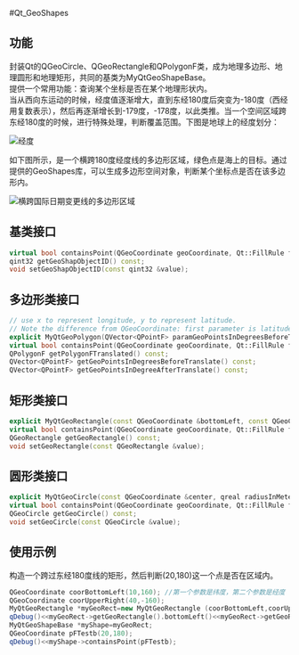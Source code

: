 #Qt_GeoShapes
## 功能  
封装Qt的QGeoCircle、QGeoRectangle和QPolygonF类，成为地理多边形、地理圆形和地理矩形，共同的基类为MyQtGeoShapeBase。  
提供一个常用功能：查询某个坐标是否在某个地理形状内。  
当从西向东运动的时候，经度值逐渐增大，直到东经180度后突变为-180度（西经用复数表示），然后再逐渐增长到-179度，-178度，以此类推。当一个空间区域跨东经180度的时候，进行特殊处理，判断覆盖范围。下图是地球上的经度划分：  

![经度](http://git.oschina.net/uploads/images/2017/0118/220228_c52e8930_854788.jpeg "经度划分")  

如下图所示，是一个横跨180度经度线的多边形区域，绿色点是海上的目标。通过提供的GeoShapes库，可以生成多边形空间对象，判断某个坐标点是否在该多边形内。  

![横跨国际日期变更线的多边形区域](http://git.oschina.net/uploads/images/2017/0118/215338_69f64e39_854788.png "多边形区域")  


## 基类接口  
```C++  
virtual bool containsPoint(QGeoCoordinate geoCoordinate, Qt::FillRule fillRule=Qt::OddEvenFill) =0;
qint32 getGeoShapObjectID() const;
void setGeoShapObjectID(const qint32 &value);  
```  
## 多边形类接口  
```C++  
// use x to represent longitude, y to represent latitude.
// Note the difference from QGeoCoordinate: first parameter is latitude, second parameter is longitude.
explicit MyQtGeoPolygon(QVector<QPointF> paramGeoPointsInDegreesBeforeTranslate, bool *ok,QObject *parent = 0);
virtual bool containsPoint(QGeoCoordinate geoCoordinate, Qt::FillRule fillRule=Qt::OddEvenFill) ;
QPolygonF getPolygonFTranslated() const;
QVector<QPointF> getGeoPointsInDegreesBeforeTranslate() const;
QVector<QPointF> getGeoPointsInDegreeAfterTranslate() const;
```  

## 矩形类接口  
```C++  
explicit MyQtGeoRectangle(const QGeoCoordinate &bottomLeft, const QGeoCoordinate &topRight, bool *ok, QObject *parent = 0);
virtual bool containsPoint(QGeoCoordinate geoCoordinate, Qt::FillRule fillRule=Qt::OddEvenFill) ;
QGeoRectangle getGeoRectangle() const;
void setGeoRectangle(const QGeoRectangle &value);
```  

## 圆形类接口  
```C++  
explicit MyQtGeoCircle(const QGeoCoordinate &center, qreal radiusInMeters,bool *ok,QObject *parent = 0);
virtual bool containsPoint(QGeoCoordinate geoCoordinate, Qt::FillRule fillRule=Qt::OddEvenFill) ;
QGeoCircle getGeoCircle() const;
void setGeoCircle(const QGeoCircle &value);
```  

## 使用示例  
构造一个跨过东经180度线的矩形，然后判断(20,180)这一个点是否在区域内。
```C++
QGeoCoordinate coorBottomLeft(10,160); //第一个参数是纬度，第二个参数是经度
QGeoCoordinate coorUpperRight(40,-160);
MyQtGeoRectangle *myGeoRect=new MyQtGeoRectangle (coorBottomLeft,coorUpperRight,&ok);
qDebug()<<myGeoRect->getGeoRectangle().bottomLeft()<<myGeoRect->getGeoRectangle().bottomRight();
MyQtGeoShapeBase *myShape=myGeoRect;
QGeoCoordinate pFTestb(20,180);
qDebug()<<myShape->containsPoint(pFTestb);
```